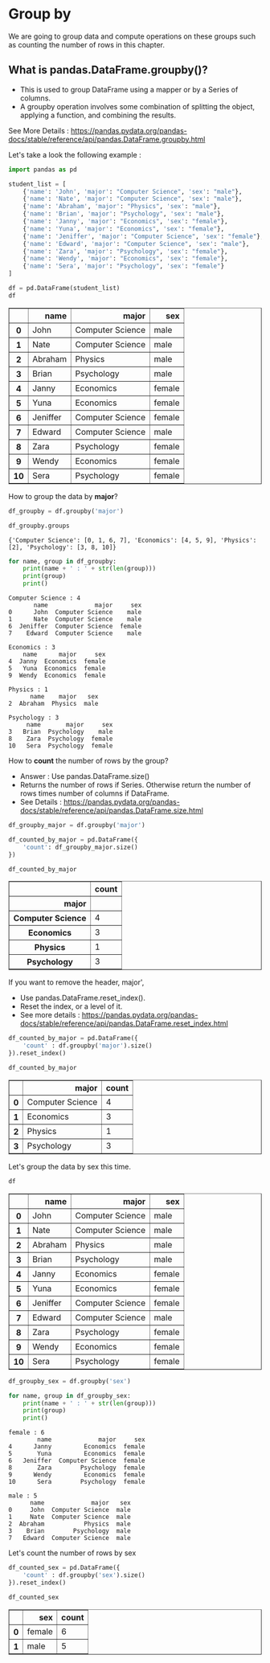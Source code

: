 # Group by

We are going to group data and compute operations on these groups such as counting the number of rows in this chapter.


## What is pandas.DataFrame.groupby()?
- This is used to group DataFrame using a mapper or by a Series of columns.
- A groupby operation involves some combination of splitting the object, applying a function, and combining the results.

See More Details : https://pandas.pydata.org/pandas-docs/stable/reference/api/pandas.DataFrame.groupby.html


Let's take a look the following example :


```python
import pandas as pd

student_list = [
    {'name': 'John', 'major': "Computer Science", 'sex': "male"},
    {'name': 'Nate', 'major': "Computer Science", 'sex': "male"},
    {'name': 'Abraham', 'major': "Physics", 'sex': "male"},
    {'name': 'Brian', 'major': "Psychology", 'sex': "male"},
    {'name': 'Janny', 'major': "Economics", 'sex': "female"},
    {'name': 'Yuna', 'major': "Economics", 'sex': "female"},
    {'name': 'Jeniffer', 'major': "Computer Science", 'sex': "female"},
    {'name': 'Edward', 'major': "Computer Science", 'sex': "male"},
    {'name': 'Zara', 'major': "Psychology", 'sex': "female"},
    {'name': 'Wendy', 'major': "Economics", 'sex': "female"},
    {'name': 'Sera', 'major': "Psychology", 'sex': "female"}
]

df = pd.DataFrame(student_list)
df
```




<div>
<style scoped>
    .dataframe tbody tr th:only-of-type {
        vertical-align: middle;
    }

    .dataframe tbody tr th {
        vertical-align: top;
    }

    .dataframe thead th {
        text-align: right;
    }
</style>
<table border="1" class="dataframe">
  <thead>
    <tr style="text-align: right;">
      <th></th>
      <th>name</th>
      <th>major</th>
      <th>sex</th>
    </tr>
  </thead>
  <tbody>
    <tr>
      <th>0</th>
      <td>John</td>
      <td>Computer Science</td>
      <td>male</td>
    </tr>
    <tr>
      <th>1</th>
      <td>Nate</td>
      <td>Computer Science</td>
      <td>male</td>
    </tr>
    <tr>
      <th>2</th>
      <td>Abraham</td>
      <td>Physics</td>
      <td>male</td>
    </tr>
    <tr>
      <th>3</th>
      <td>Brian</td>
      <td>Psychology</td>
      <td>male</td>
    </tr>
    <tr>
      <th>4</th>
      <td>Janny</td>
      <td>Economics</td>
      <td>female</td>
    </tr>
    <tr>
      <th>5</th>
      <td>Yuna</td>
      <td>Economics</td>
      <td>female</td>
    </tr>
    <tr>
      <th>6</th>
      <td>Jeniffer</td>
      <td>Computer Science</td>
      <td>female</td>
    </tr>
    <tr>
      <th>7</th>
      <td>Edward</td>
      <td>Computer Science</td>
      <td>male</td>
    </tr>
    <tr>
      <th>8</th>
      <td>Zara</td>
      <td>Psychology</td>
      <td>female</td>
    </tr>
    <tr>
      <th>9</th>
      <td>Wendy</td>
      <td>Economics</td>
      <td>female</td>
    </tr>
    <tr>
      <th>10</th>
      <td>Sera</td>
      <td>Psychology</td>
      <td>female</td>
    </tr>
  </tbody>
</table>
</div>



How to group the data by __major__?


```python
df_groupby = df.groupby('major')
```


```python
df_groupby.groups
```




    {'Computer Science': [0, 1, 6, 7], 'Economics': [4, 5, 9], 'Physics': [2], 'Psychology': [3, 8, 10]}




```python
for name, group in df_groupby:
    print(name + ' : ' + str(len(group)))
    print(group)
    print()
```

    Computer Science : 4
           name             major     sex
    0      John  Computer Science    male
    1      Nate  Computer Science    male
    6  Jeniffer  Computer Science  female
    7    Edward  Computer Science    male
    
    Economics : 3
        name      major     sex
    4  Janny  Economics  female
    5   Yuna  Economics  female
    9  Wendy  Economics  female
    
    Physics : 1
          name    major   sex
    2  Abraham  Physics  male
    
    Psychology : 3
         name       major     sex
    3   Brian  Psychology    male
    8    Zara  Psychology  female
    10   Sera  Psychology  female
    
    

How to __count__ the number of rows by the group?

- Answer : Use pandas.DataFrame.size()
- Returns the number of rows if Series. Otherwise return the number of rows times number of columns if DataFrame.
- See Details : https://pandas.pydata.org/pandas-docs/stable/reference/api/pandas.DataFrame.size.html


```python
df_groupby_major = df.groupby('major')

df_counted_by_major = pd.DataFrame({
    'count': df_groupby_major.size()
})
```


```python
df_counted_by_major
```




<div>
<style scoped>
    .dataframe tbody tr th:only-of-type {
        vertical-align: middle;
    }

    .dataframe tbody tr th {
        vertical-align: top;
    }

    .dataframe thead th {
        text-align: right;
    }
</style>
<table border="1" class="dataframe">
  <thead>
    <tr style="text-align: right;">
      <th></th>
      <th>count</th>
    </tr>
    <tr>
      <th>major</th>
      <th></th>
    </tr>
  </thead>
  <tbody>
    <tr>
      <th>Computer Science</th>
      <td>4</td>
    </tr>
    <tr>
      <th>Economics</th>
      <td>3</td>
    </tr>
    <tr>
      <th>Physics</th>
      <td>1</td>
    </tr>
    <tr>
      <th>Psychology</th>
      <td>3</td>
    </tr>
  </tbody>
</table>
</div>



If you want to remove the header, major',

- Use pandas.DataFrame.reset_index().
- Reset the index, or a level of it.
- See more details : https://pandas.pydata.org/pandas-docs/stable/reference/api/pandas.DataFrame.reset_index.html


```python
df_counted_by_major = pd.DataFrame({
    'count' : df.groupby('major').size()
}).reset_index()
```


```python
df_counted_by_major
```




<div>
<style scoped>
    .dataframe tbody tr th:only-of-type {
        vertical-align: middle;
    }

    .dataframe tbody tr th {
        vertical-align: top;
    }

    .dataframe thead th {
        text-align: right;
    }
</style>
<table border="1" class="dataframe">
  <thead>
    <tr style="text-align: right;">
      <th></th>
      <th>major</th>
      <th>count</th>
    </tr>
  </thead>
  <tbody>
    <tr>
      <th>0</th>
      <td>Computer Science</td>
      <td>4</td>
    </tr>
    <tr>
      <th>1</th>
      <td>Economics</td>
      <td>3</td>
    </tr>
    <tr>
      <th>2</th>
      <td>Physics</td>
      <td>1</td>
    </tr>
    <tr>
      <th>3</th>
      <td>Psychology</td>
      <td>3</td>
    </tr>
  </tbody>
</table>
</div>



Let's group the data by sex this time.


```python
df
```




<div>
<style scoped>
    .dataframe tbody tr th:only-of-type {
        vertical-align: middle;
    }

    .dataframe tbody tr th {
        vertical-align: top;
    }

    .dataframe thead th {
        text-align: right;
    }
</style>
<table border="1" class="dataframe">
  <thead>
    <tr style="text-align: right;">
      <th></th>
      <th>name</th>
      <th>major</th>
      <th>sex</th>
    </tr>
  </thead>
  <tbody>
    <tr>
      <th>0</th>
      <td>John</td>
      <td>Computer Science</td>
      <td>male</td>
    </tr>
    <tr>
      <th>1</th>
      <td>Nate</td>
      <td>Computer Science</td>
      <td>male</td>
    </tr>
    <tr>
      <th>2</th>
      <td>Abraham</td>
      <td>Physics</td>
      <td>male</td>
    </tr>
    <tr>
      <th>3</th>
      <td>Brian</td>
      <td>Psychology</td>
      <td>male</td>
    </tr>
    <tr>
      <th>4</th>
      <td>Janny</td>
      <td>Economics</td>
      <td>female</td>
    </tr>
    <tr>
      <th>5</th>
      <td>Yuna</td>
      <td>Economics</td>
      <td>female</td>
    </tr>
    <tr>
      <th>6</th>
      <td>Jeniffer</td>
      <td>Computer Science</td>
      <td>female</td>
    </tr>
    <tr>
      <th>7</th>
      <td>Edward</td>
      <td>Computer Science</td>
      <td>male</td>
    </tr>
    <tr>
      <th>8</th>
      <td>Zara</td>
      <td>Psychology</td>
      <td>female</td>
    </tr>
    <tr>
      <th>9</th>
      <td>Wendy</td>
      <td>Economics</td>
      <td>female</td>
    </tr>
    <tr>
      <th>10</th>
      <td>Sera</td>
      <td>Psychology</td>
      <td>female</td>
    </tr>
  </tbody>
</table>
</div>




```python
df_groupby_sex = df.groupby('sex')
```


```python
for name, group in df_groupby_sex:
    print(name + ' : ' + str(len(group)))
    print(group)
    print()
```

    female : 6
            name             major     sex
    4      Janny         Economics  female
    5       Yuna         Economics  female
    6   Jeniffer  Computer Science  female
    8       Zara        Psychology  female
    9      Wendy         Economics  female
    10      Sera        Psychology  female
    
    male : 5
          name             major   sex
    0     John  Computer Science  male
    1     Nate  Computer Science  male
    2  Abraham           Physics  male
    3    Brian        Psychology  male
    7   Edward  Computer Science  male
    
    

Let's count the number of rows by sex


```python
df_counted_sex = pd.DataFrame({
    'count' : df.groupby('sex').size()
}).reset_index()
```


```python
df_counted_sex
```




<div>
<style scoped>
    .dataframe tbody tr th:only-of-type {
        vertical-align: middle;
    }

    .dataframe tbody tr th {
        vertical-align: top;
    }

    .dataframe thead th {
        text-align: right;
    }
</style>
<table border="1" class="dataframe">
  <thead>
    <tr style="text-align: right;">
      <th></th>
      <th>sex</th>
      <th>count</th>
    </tr>
  </thead>
  <tbody>
    <tr>
      <th>0</th>
      <td>female</td>
      <td>6</td>
    </tr>
    <tr>
      <th>1</th>
      <td>male</td>
      <td>5</td>
    </tr>
  </tbody>
</table>
</div>




```python

```
